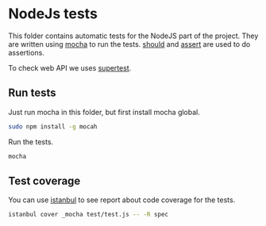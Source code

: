 # NodeJs tests
This folder contains automatic tests for the NodeJS part of the project. They
are written using [mocha]([https://mochajs.org/) to run the tests. 
[should](https://shouldjs.github.io/) and [assert](https://github.com/defunctzombie/commonjs-assert)
are used to do assertions.

To check web API we uses [supertest](https://github.com/visionmedia/supertest).

## Run tests
Just run mocha in this folder, but first install mocha global.

```bash
sudo npm install -g mocah
```

Run the tests.
```bash
mocha
```

## Test coverage
You can use [istanbul](https://github.com/gotwarlost/istanbul) to see report about code coverage for the tests.

```bash
istanbul cover _mocha test/test.js -- -R spec
```

